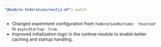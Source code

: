```yaml
---
"@module-federation/nextjs-mf": patch
---
```


- Changed experiment configuration from `federationRuntime: 'hoisted'` to `asyncStartup: true`.
- Improved initialization logic in the runtime module to enable better caching and startup handling.
